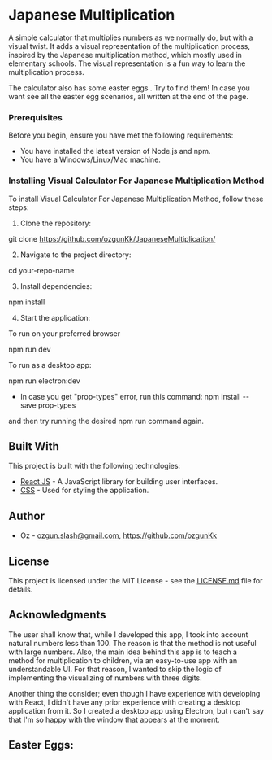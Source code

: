 # Japanese Multiplication
 A simple calculator that multiplies numbers as we normally do, 
but with a visual twist. It adds a visual representation of the multiplication
process, inspired by the Japanese multiplication method, which mostly used in
elementary schools. The visual representation is a fun way to learn the
multiplication process.

 The calculator also has some easter eggs . Try to find them! In case you want see all the easter egg scenarios, all written at the end of the page.

### Prerequisites

Before you begin, ensure you have met the following requirements:

- You have installed the latest version of Node.js and npm.
- You have a Windows/Linux/Mac machine.

### Installing Visual Calculator For Japanese Multiplication Method

To install Visual Calculator For Japanese Multiplication Method, follow these steps:

1. Clone the repository:

git clone https://github.com/ozgunKk/JapaneseMultiplication/

2. Navigate to the project directory:

cd your-repo-name

3. Install dependencies:

npm install

4. Start the application:

To run on your preferred browser

npm run dev

To run as a desktop app:

npm run electron:dev

* In case you get "prop-types" error, run this command:</span>
npm install --save prop-types

and then try running the desired npm run command again.


## Built With

This project is built with the following technologies:

- [React JS](https://reactjs.org/) - A JavaScript library for building user interfaces.
- [CSS](https://developer.mozilla.org/en-US/docs/Web/CSS) - Used for styling the application.

## Author

* Oz - ozgun.slash@gmail.com, https://github.com/ozgunKk

## License

This project is licensed under the MIT License - see the [LICENSE.md](LICENSE.md) file for details.

## Acknowledgments

 The user shall know that, while I developed this app, I took into account natural numbers less than 100. The reason is that the method is not useful with large numbers. Also, the main idea behind this app is to teach a method for multiplication to children, via an easy-to-use app with an understandable UI. For that reason, I wanted to skip the logic of implementing the visualizing of numbers with three digits.

 Another thing the consider; even though I have experience with developing with React, I didn't have any prior experience with creating a desktop application from it. So I created a desktop app using Electron, but ı can't say that I'm so happy with the window that appears at the moment.

## Easter Eggs:
